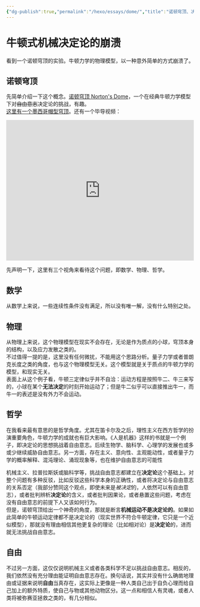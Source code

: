 ```yaml
---
{"dg-publish":true,"permalink":"/hexo/essays/dome/","title":"诺顿穹顶、决定论与自由意志","tags":["science","philosophy","life","free"]}
---
```



# 牛顿式机械决定论的崩溃

看到一个诺顿穹顶的实验。牛顿力学的物理模型，以一种意外简单的方式崩溃了。

## 诺顿穹顶

先简单介绍一下这个概念。[诺顿穹顶 Norton's Dome](https://www.zhihu.com/question/397610640/answer/2617547404)，一个在经典牛顿力学模型下对<s>自由意志</s>决定论的挑战，有趣。  
[这里有一个墨西哥帽型穹顶](https://www.douban.com/note/836428024/?_i=8594614QoOgRwS)。还有一个毕导视频：

<div style="position: relative; width: 100%; height: 0; padding-bottom: 75%;"><iframe src="https://player.bilibili.com/player.html?isOutside=true&aid=707821752&bvid=BV18Q4y1E7i7&cid=1381483446&p=1&autoplay=0" scrolling="no" border="0" frameborder="no" framespacing="0" allowfullscreen="true" style="position: absolute; width: 100%; height: 100%; left: 0; top: 0;"> </iframe></div>

先声明一下，这里有三个视角来看待这个问题，即数学、物理、哲学。

## 数学

从数学上来说，一些连续性条件没有满足，所以没有唯一解，没有什么特别之处。

## 物理

从物理上来说，这个物理模型在现实不会存在，无论是作为质点的小球，穹顶本身的结构，以及应力发散之类的。  
不过值得一提的是，这里没有任何微扰，不能用这个思路分析。量子力学或者普朗克长度之类的角度，也与这个物理模型无关。这个模型就是关于质点的牛顿力学的模型，和现实无关。  
表面上从这个例子看，牛顿三定律似乎并不自洽：运动方程是按照牛二、牛三来写的，小球在某个**无法决定**的时刻开始运动了；但是牛二似乎可以直接推出牛一，而牛一的表述是没有外力不会运动。

## 哲学

在我看来最有意思的是哲学角度。尤其在笛卡尔及之后，理性主义在西方哲学的扮演重要角色，牛顿力学的成就也有巨大影响。《人是机器》这样的书就是一个例子，即决定论的思想挑战着自由意志。后续生物学、脑科学、心理学的发展也或多或少继续威胁自由意志。另一方面，存在主义、意向性、主观能动性，或者量子力学的概率解释、混沌理论、涌现现象等，也在维护自由意志的可能性

机械主义、拉普拉斯妖或脑科学等，挑战自由意志都建立在**决定论**这个基础上。对整个问题有多种反驳，比如反驳这些科学本身的正确性，或者将决定论与自由意志的关系否定（我部分赞同这个观点，即使未来是*被决定*的，人依然可以有自由意志），或者批判辨析**决定论**的含义，或者批判因果论，或者悬置这些问题，考虑在没有自由意志的前提下人又该如何行为。  
但是，诺顿穹顶给出一个神奇的角度，那就是断言**机械运动不是决定论的**。如果如此简单的牛顿运动定律都不是决定论的（现实世界不符合牛顿定律，它只是一个近似模型），那就没有理由相信其他更复杂的理论（比如相对论）是**决定论**的，进而就无法挑战自由意志。

## 自由

不过另一方面，这仅仅说明机械主义或者各类科学不足以挑战自由意志。相反的，我们依然没有充分理由能证明自由意志存在。换句话说，其实并没有什么确凿地理由或证据来说明**自由**当真存在，这实际上更像是一种人类自己出于自负心理而给自己加上的额外特质，使自己与物或其他动物区分。这一点和相信人有灵魂，或者人类将被弥赛亚拯救之类的，有几分相似。
